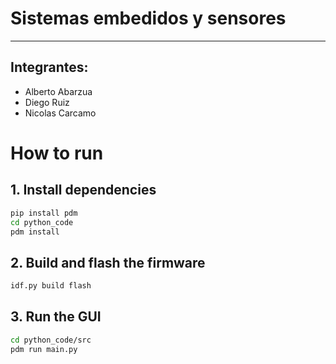 # Sistemas embedidos y sensores
---
## Integrantes:
- Alberto Abarzua
- Diego Ruiz
- Nicolas Carcamo


# How to run


## 1. Install dependencies
```bash
pip install pdm 
cd python_code
pdm install
```
## 2. Build and flash the firmware
```bash
idf.py build flash
```
## 3. Run the GUI
```bash
cd python_code/src
pdm run main.py
```
